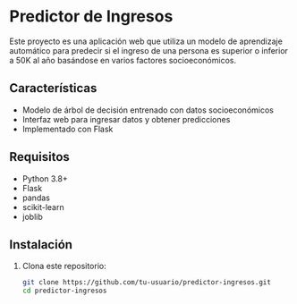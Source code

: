 # Predictor de Ingresos

Este proyecto es una aplicación web que utiliza un modelo de aprendizaje automático para predecir si el ingreso de una persona es superior o inferior a 50K al año basándose en varios factores socioeconómicos.

## Características

- Modelo de árbol de decisión entrenado con datos socioeconómicos
- Interfaz web para ingresar datos y obtener predicciones
- Implementado con Flask

## Requisitos

- Python 3.8+
- Flask
- pandas
- scikit-learn
- joblib

## Instalación

1. Clona este repositorio:
   ```bash
   git clone https://github.com/tu-usuario/predictor-ingresos.git
   cd predictor-ingresos
